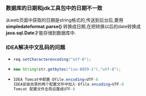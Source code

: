 ### 数据库的日期和jdk工具包中的日期不一致

从web页面中获取的日期是string格式的,传送到后台后,要用**simpledateformat.parse()** 转换成日期,在把转换以后的date转换成**java.sql.Date**才能存储到数据库中.



### IDEA解决中文乱码的问题

* ```java
  req.setCharacterencoding("utf-8");
  ```

* ```java
  new String(str.getbytes("iso-8859-1"),"utf-8");
  ```

* ```java
  IDEA Tomcat中配置-Dfile.encoding=UTF-8
  IDEA安装目录的两个配置文件中加入-Dfile.encoding=UTF-8
  Tomcat 配置文件全局设置成UTF-8
  ```



